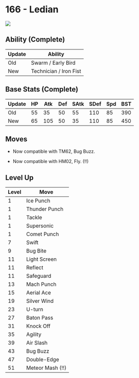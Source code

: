 # 166 - Ledian
![][166]

## Ability (Complete)

Update | Ability
---    | ---
Old    | Swarm / Early Bird
New    | Technician / Iron Fist

## Base Stats (Complete)

Update | HP | Atk | Def | SAtk | SDef | Spd | BST
---    | ---| --- | --- | ---  | ---  | --- | ---
Old    | 55 |  35 |  50 |  55  |  110  |  85  |  390
New    | 65 |  105 |  50 |  35  |  110  |  85  |  450

## Moves

 - Now compatible with TM62, Bug Buzz.

 - Now compatible with HM02, Fly. (!!)

## Level Up

Level | Move
---   | ---
  1   | Ice Punch
  1   | Thunder Punch
  1   | Tackle
  1   | Supersonic
  1   | Comet Punch
  7   | Swift
  9   | Bug Bite
 11   | Light Screen
 11   | Reflect
 11   | Safeguard
 13   | Mach Punch
 15   | Aerial Ace
 19   | Silver Wind
 23   | U-turn
 27   | Baton Pass
 31   | Knock Off
 35   | Agility
 39   | Air Slash
 43   | Bug Buzz
 47   | Double-Edge
 51   | Meteor Mash (!!)



[166]: /img/pokemon/166.png

